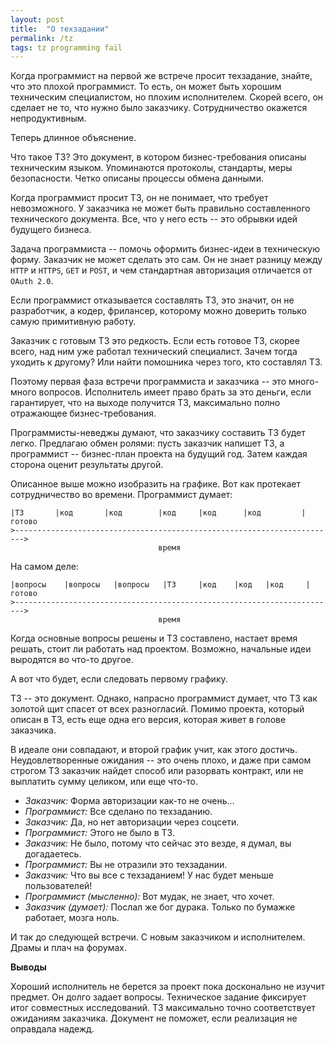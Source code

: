 ```yaml
---
layout: post
title:  "О техзадании"
permalink: /tz
tags: tz programming fail
---
```


Когда программист на первой же встрече просит техзадание, знайте, что
это плохой программист. То есть, он может быть хорошим техническим
специалистом, но плохим исполнителем. Скорей всего, он сделает не то,
что нужно было заказчику. Сотрудничество окажется непродуктивным.

Теперь длинное объяснение.

Что такое ТЗ? Это документ, в котором бизнес-требования описаны
техническим языком. Упоминаются протоколы, стандарты, меры
безопасности. Четко описаны процессы обмена данными.

Когда программист просит ТЗ, он не понимает, что требует
невозможного. У заказчика не может быть правильно составленного
технического документа. Все, что у него есть -- это обрывки идей
будущего бизнеса.

Задача программиста -- помочь оформить бизнес-идеи в техническую
форму. Заказчик не может сделать это сам. Он не знает разницу между
`HTTP` и `HTTPS`, `GET` и `POST`, и чем стандартная авторизация
отличается от `OAuth 2.0`.

Если программист отказывается составлять ТЗ, это значит, он не
разработчик, а кодер, фрилансер, которому можно доверить только самую
примитивную работу.

Заказчик с готовым ТЗ это редкость. Если есть готовое ТЗ, скорее
всего, над ним уже работал технический специалист. Зачем тогда уходить
к другому? Или найти помошника через того, кто составлял ТЗ.

Поэтому первая фаза встречи программиста и заказчика -- это
много-много вопросов. Исполнитель имеет право брать за это деньги,
если гарантирует, что на выходе получится ТЗ, максимально полно
отражающее бизнес-требования.

Программисты-неведжы думают, что заказчику составить ТЗ будет
легко. Предлагаю обмен ролями: пусть заказчик напишет ТЗ, а
программист -- бизнес-план проекта на будущий год. Затем каждая
сторона оценит результаты другой.

Описанное выше можно изобразить на графике. Вот как протекает
сотрудничество во времени. Программист думает:

~~~
|ТЗ       |код       |код        |код     |код      |код         |готово
>------------------------------------------------------------------------>
                                 время
~~~

На самом деле:

~~~
|вопросы    |вопросы   |вопросы   |ТЗ     |код    |код   |код     |готово
>------------------------------------------------------------------------>
                                 время
~~~

Когда основные вопросы решены и ТЗ составлено, настает время решать,
стоит ли работать над проектом. Возможно, начальные идеи выродятся во
что-то другое.

А вот что будет, если следовать первому графику.

ТЗ -- это документ. Однако, напрасно программист думает, что ТЗ как
золотой щит спасет от всех разногласий. Помимо проекта, который описан
в ТЗ, есть еще одна его версия, которая живет в голове заказчика.

В идеале они совпадают, и второй график учит, как этого
достичь. Неудовлетворенные ожидания -- это очень плохо, и даже при
самом строгом ТЗ заказчик найдет способ или разорвать контракт, или не
выплатить сумму целиком, или еще что-то.

- *Заказчик:* Форма авторизации как-то не очень...
- *Программист:* Все сделано по техзаданию.
- *Заказчик:* Да, но нет авторизации через соцсети.
- *Программист:* Этого не было в ТЗ.
- *Заказчик:* Не было, потому что сейчас это везде, я думал, вы
  догадаетесь.
- *Программист:* Вы не отразили это техзадании.
- *Заказчик:* Что вы все с техзаданием! У нас будет меньше
  пользователей!
- *Программист (мысленно):* Вот мудак, не знает, что хочет.
- *Заказчик (думает):* Послал же бог дурака. Только по бумажке
  работает, мозга ноль.

И так до следующей встречи. С новым заказчиком и исполнителем. Драмы и
плач на форумах.

**Выводы**

Хороший исполнитель не берется за проект пока досконально не изучит
предмет. Он долго задает вопросы. Техническое задание фиксирует итог
совместных исследований. ТЗ максимально точно соответствует ожиданиям
заказчика. Документ не поможет, если реализация не оправдала надежд.
